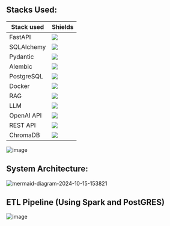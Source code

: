 ## Stacks Used: 
| Stack used | Shields |
|------------|----------|
| FastAPI | <img src="https://img.shields.io/badge/FastAPI-009688?style=for-the-badge&logo=FastAPI&logoColor=white" /> |
| SQLAlchemy | <img src="https://img.shields.io/badge/SQLAlchemy-323232?style=for-the-badge&logo=SQLAlchemy&logoColor=white" /> |
| Pydantic | <img src="https://img.shields.io/badge/Pydantic-3776AB?style=for-the-badge&logo=Pydantic&logoColor=white" /> |
| Alembic | <img src="https://img.shields.io/badge/Alembic-00758F?style=for-the-badge&logo=Alembic&logoColor=white" /> |
| PostgreSQL | <img src="https://img.shields.io/badge/PostgreSQL-336791?style=for-the-badge&logo=PostgreSQL&logoColor=white" /> |
| Docker | <img src="https://img.shields.io/badge/Docker-2496ED?style=for-the-badge&logo=Docker&logoColor=white" /> |
| RAG | <img src="https://img.shields.io/badge/RAG-FF4500?style=for-the-badge&logo=RAG&logoColor=white" /> |
| LLM | <img src="https://img.shields.io/badge/LLM-FF4500?style=for-the-badge&logo=LLM&logoColor=white" /> |
| OpenAI API | <img src="https://img.shields.io/badge/OpenAI_API-412991?style=for-the-badge&logo=OpenAI&logoColor=white" /> |
| REST API | <img src="https://img.shields.io/badge/REST_API-FF6F00?style=for-the-badge&logo=RESTAPI&logoColor=white" /> |
| ChromaDB | <img src="https://img.shields.io/badge/ChromaDB-FF4500?style=for-the-badge&logo=ChromaDB&logoColor=white" /> |
![image](https://github.com/user-attachments/assets/c6c4b235-2b52-4ae2-8b19-6a3762715786)

## System Architecture:

![mermaid-diagram-2024-10-15-153821](https://github.com/user-attachments/assets/a7f9ffef-47a3-48d8-a004-eee749a48a02)

## ETL Pipeline (Using Spark and PostGRES)
![image](https://github.com/user-attachments/assets/ce0d7497-884c-4cae-861a-753fb9716255)


